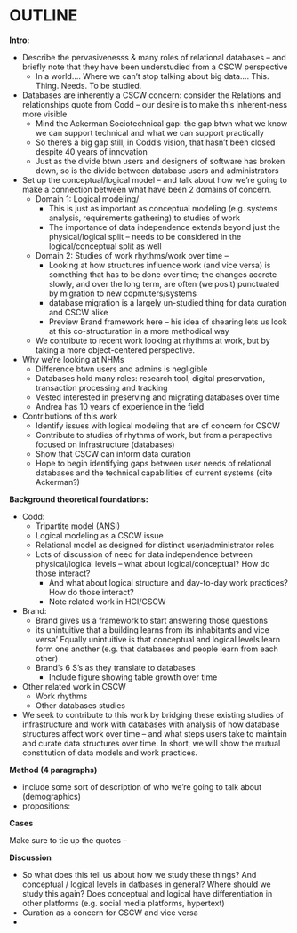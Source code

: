 # OUTLINE

**Intro:**

*	Describe the pervasivenesss & many roles of relational databases – and briefly note that they have been understudied from a CSCW perspective 
    *	In a world…. Where we can’t stop talking about big data…. This. Thing. Needs. To be studied.
*	Databases are inherently a CSCW concern: consider the Relations and relationships quote from Codd – our desire is to make this inherent-ness more visible
    *	Mind the Ackerman Sociotechnical gap: the gap btwn what we know we can support technical and what we can support practically
    *	So there’s a big gap still, in Codd’s vision, that hasn’t been closed despite 40 years of innovation
    *	Just as the divide btwn users and designers of software has broken down, so is the divide between database users and administrators
*	Set up the conceptual/logical model – and talk about how we’re going to make a connection between what have been 2 domains of concern. 
    *	Domain 1: Logical modeling/
        *	This is just as important as conceptual modeling (e.g. systems analysis, requirements gathering) to studies of work
        *	The importance of data independence extends beyond just the physical/logical split – needs to be considered in the logical/conceptual split as well
    *	Domain 2: Studies of work rhythms/work over time –
        *	 Looking at how structures influence work (and vice versa) is something that has to be done over time; the changes accrete slowly, and over the long term, are often (we posit) punctuated by migration to new copmuters/systems
        *	database migration is a largely un-studied thing for data curation and CSCW alike
        *	Preview Brand framework here – his idea of shearing lets us look at this co-structuration in a more methodical way
    *	We contribute to recent work looking at rhythms at work, but by taking a more object-centered perspective.
*	Why we’re looking at NHMs
    *	Difference btwn users and admins is negligible
    *	Databases hold many roles: research tool, digital preservation, transaction processing and tracking
    *	Vested interested in preserving and migrating databases over time
    *	Andrea has 10 years of experience in the field
*	Contributions of this work
    *	Identify issues with logical modeling that are of concern for CSCW
    *	Contribute to studies of rhythms of work, but from a perspective focused on infrastructure (databases)
    *	Show that CSCW can inform data curation
    *	Hope to begin identifying gaps between user needs of relational databases and the technical capabilities of current systems (cite Ackerman?)

**Background theoretical foundations:**

*	Codd:
    *	Tripartite model (ANSI)
    *	Logical modeling as a CSCW issue
    *	Relational model as designed for distinct user/administrator roles
    *	Lots of discussion of need for data independence between physical/logical levels – what about logical/conceptual? How do those interact?
	    *	And what about logical structure and day-to-day work practices? How do those interact?
    	*	Note related work in HCI/CSCW
*	Brand: 
    *	Brand gives us a framework to start answering those questions
    *	its unintuitive that a building learns from its inhabitants and vice versa’ Equally unintuitive is that conceptual and logical levels learn form one another (e.g. that databases and people learn from each other)
    *	Brand’s 6 S’s as they translate to databases
		*	Include figure showing table growth over time
*	Other related work in CSCW 
	*	Work rhythms
	*	Other databases studies
*	We seek to contribute to this work by bridging these existing studies of infrastructure and work with databases with analysis of how database structures affect work over time – and what steps users take to maintain and curate data structures over time.  In short, we will show the mutual constitution of data models and work practices.

**Method (4 paragraphs)**

* include some sort of description of who we’re going to talk about (demographics)
* propositions:

**Cases**

Make sure to tie up the quotes – 

**Discussion**

*	So what does this tell us about how we study these things? And conceptual / logical levels in datbases in general? Where should we study this again? Does conceptual and logical have differentiation in other platforms (e.g. social media platforms, hypertext)
*	Curation as a concern for CSCW and vice versa
*	

